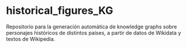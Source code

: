 # historical_figures_KG
Repositorio para la generación automática de knowledge graphs sobre personajes históricos de distintos países, a partir de datos de Wikidata y textos de Wikipedia. 
